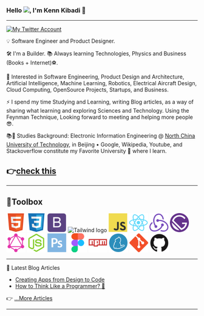 ### Hello <img src="https://raw.githubusercontent.com/MartinHeinz/MartinHeinz/master/wave.gif" width="30px" />, I'm Kenn Kibadi 🚧

---

[![My Twitter Account](https://img.shields.io/twitter/follow/KennKIBADI?label=Follow%20me%20on%20Twitter&style=social)](https://twitter.com/KennKIBADI)

💡 Software Engineer and Product Designer.

🛠 I'm a Builder.
📚 Always learning Technologies, Physics and Business (Books + Internet)⚽.

🎯 Interested in Software Engineering, Product Design and Architecture, Artificial Intelligence, Machine Learning, Robotics, Electrical Aircraft Design, Cloud Computing, OpenSource Projects, Startups, and Business. 

⚡ I spend my time Studying and Learning, writing Blog articles, as a way of sharing what learning and exploring Sciences and Technology. Using the Feynman Technique, Looking forward to meeting and helping more people 😎.


📚📘 Studies Background: Electronic Information Engineering @ [North China University of Technology](http://en.ncut.edu.cn/), in Beijing • Google, Wikipedia, Youtube, and Stackoverflow constitute my Favorite University 💙 where I learn.


## 👉[check this](https://webcontract.io/)



--- 

## 🧰Toolbox

<img src="https://raw.githubusercontent.com/devicons/devicon/c7d326b6009e60442abc35fa45706d6f30ee4c8e/icons/html5/html5-original.svg" alt="HTML5 logo" width="50" height="50" /> <img src="https://raw.githubusercontent.com/devicons/devicon/c7d326b6009e60442abc35fa45706d6f30ee4c8e/icons/css3/css3-original.svg" alt="CSS logo" width="50" height="50" /> <img src="https://raw.githubusercontent.com/devicons/devicon/c7d326b6009e60442abc35fa45706d6f30ee4c8e/icons/bootstrap/bootstrap-plain.svg" alt="Bootstrap logo" width="50" height="50" /> <img src="https://camo.githubusercontent.com/eab4e3fe8ddae86bac8e286b490019fa69a2f57daf01ffeb38d24b2bb32d7e1c/68747470733a2f2f63646e2e776f726c64766563746f726c6f676f2e636f6d2f6c6f676f732f7461696c77696e646373732e737667" alt="Tailwind logo" width="50" height="50" /> <img src="https://raw.githubusercontent.com/devicons/devicon/c7d326b6009e60442abc35fa45706d6f30ee4c8e/icons/javascript/javascript-original.svg" alt="JS logo" width="50" height="50" /> <img src="https://raw.githubusercontent.com/devicons/devicon/c7d326b6009e60442abc35fa45706d6f30ee4c8e/icons/react/react-original.svg" alt="React logo" width="50" height="50" /> <img src="https://raw.githubusercontent.com/devicons/devicon/c7d326b6009e60442abc35fa45706d6f30ee4c8e/icons/redux/redux-original.svg" alt="Redux logo" width="50" height="50" /> <img src="https://raw.githubusercontent.com/devicons/devicon/c7d326b6009e60442abc35fa45706d6f30ee4c8e/icons/gatsby/gatsby-original.svg" alt="Gatsby logo" width="50" height="50" /> <img src="https://raw.githubusercontent.com/devicons/devicon/c7d326b6009e60442abc35fa45706d6f30ee4c8e/icons/graphql/graphql-plain.svg" alt="GraphQL logo" width="50" height="50" /> <img src="https://raw.githubusercontent.com/devicons/devicon/c7d326b6009e60442abc35fa45706d6f30ee4c8e/icons/nodejs/nodejs-plain.svg" alt="NodeJS logo" width="50" height="50" /> <img src="https://raw.githubusercontent.com/devicons/devicon/c7d326b6009e60442abc35fa45706d6f30ee4c8e/icons/photoshop/photoshop-plain.svg" alt="Photoshop logo" width="50" height="50" /> <img src="https://raw.githubusercontent.com/devicons/devicon/c7d326b6009e60442abc35fa45706d6f30ee4c8e/icons/figma/figma-original.svg" alt="Figma logo" width="50" height="50" /> <img src="https://raw.githubusercontent.com/devicons/devicon/c7d326b6009e60442abc35fa45706d6f30ee4c8e/icons/npm/npm-original-wordmark.svg" alt="npm logo" width="50" height="50" /> <img src="https://raw.githubusercontent.com/devicons/devicon/c7d326b6009e60442abc35fa45706d6f30ee4c8e/icons/yarn/yarn-original.svg" alt="yarn logo" width="50" height="50" /> <img src="https://raw.githubusercontent.com/devicons/devicon/c7d326b6009e60442abc35fa45706d6f30ee4c8e/icons/git/git-original.svg" alt="git logo" width="50" height="50" /> <img src="https://raw.githubusercontent.com/devicons/devicon/c7d326b6009e60442abc35fa45706d6f30ee4c8e/icons/github/github-original.svg" alt="Github logo" width="50" height="50" />

---

📰 Latest Blog Articles

<!-- BLOG-POST-LIST:START -->
- [Creating Apps from Design to Code](https://kennstack.hashnode.dev/creating-apps-from-design-to-code)
- [How to Think Like a Programmer? 🤔](https://kennstack.hashnode.dev/how-to-think-like-a-programmer)
<!-- BLOG-POST-LIST:END -->

👉 [...More Articles](kennstack.hashnode.dev)


---
<!-- [![Top Langs](https://github-readme-stats.vercel.app/api/top-langs/?username=kennstack01&show_icons=true&theme=radical&hide=html,css)](https://github.com/anuraghazra/github-readme-stats) -->

<!-- [![Kenn's GitHub stats](https://github-readme-stats.vercel.app/api?username=kennstack01&show_icons=true&theme=radical)](https://github.com/anuraghazra/github-readme-stats)
 -->




<!--
**KennStack01/KennStack01** is a ✨ _special_ ✨ repository because its `README.md` (this file) appears on your GitHub profile.




Here are some ideas to get you started:

- 🔭 I’m currently working on ...
- 🌱 I’m currently learning ...
- 👯 I’m looking to collaborate on ...
- 🤔 I’m looking for help with ...
- 💬 Ask me about ...
- 📫 How to reach me: ...
- ⚡ Fun fact: ...
-->
